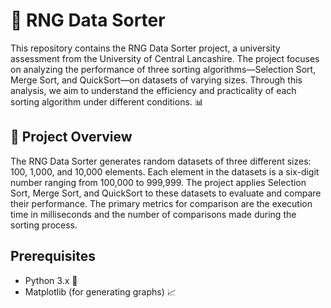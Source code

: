 # 🎲 RNG Data Sorter

This repository contains the RNG Data Sorter project, a university assessment from the University of Central Lancashire. The project focuses on analyzing the performance of three sorting algorithms—Selection Sort, Merge Sort, and QuickSort—on datasets of varying sizes. Through this analysis, we aim to understand the efficiency and practicality of each sorting algorithm under different conditions. 📊

## 📝 Project Overview

The RNG Data Sorter generates random datasets of three different sizes: 100, 1,000, and 10,000 elements. Each element in the datasets is a six-digit number ranging from 100,000 to 999,999. The project applies Selection Sort, Merge Sort, and QuickSort to these datasets to evaluate and compare their performance. The primary metrics for comparison are the execution time in milliseconds and the number of comparisons made during the sorting process.

## Prerequisites

- Python 3.x 🐍
- Matplotlib (for generating graphs) 📈
